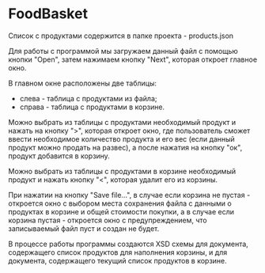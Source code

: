 # FoodBasket

Список с продуктами содержится в папке проекта - products.json

Для работы с программой мы загружаем данный файл с помощью кнопки "Open", затем нажимаем кнопку "Next", которая откроет главное окно.

В главном окне расположены две таблицы:
- слева - таблица с продуктами из файла;
- справа - таблица с продуктами в корзине.

Можно выбрать из таблицы с продуктами необходимый продукт и нажать на кнопку ">", которая откроет окно, где пользователь сможет ввести необходимое количество продукта и его вес (если данный продукт можно продать на развес), а после нажатия на кнопку "ок", продукт добавится в корзину.

Можно выбрать из таблицы с продуктами в корзине необходимый продукт и нажать кнопку "<", которая удалит его из корзины.

При нажатии на кнопку "Save file...", в случае если корзина не пустая - откроется окно с выбором места сохранения файла с данными о продуктах в корзине и общей стоимости покупки,
а в случае если корзина пустая - откроется окно с предупреждением, что записываемый файл пуст и создан не будет.

В процессе работы программы создаются XSD схемы для документа, содержащего список продуктов для наполнения корзины, и для документа, содержащего текущий список продуктов в корзине.
